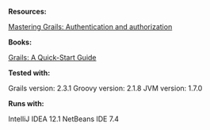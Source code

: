 **Resources:**

[Mastering Grails: Authentication and authorization](http://www.ibm.com/developerworks/java/library/j-grails04289/index.html)

**Books:**

[Grails: A Quick-Start Guide](http://www.amazon.com/Grails-Quick-Start-Guide-Dave-Klein/dp/1934356468)

**Tested with:**

Grails version: 2.3.1
Groovy version: 2.1.8
JVM version: 1.7.0

**Runs with:**

IntelliJ IDEA 12.1
NetBeans IDE 7.4
